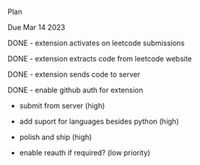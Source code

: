 Plan

Due Mar 14 2023

DONE - extension activates on leetcode submissions

DONE - extension extracts code from leetcode website

DONE - extension sends code to server

DONE - enable github auth for extension

- submit from server (high)

- add suport for languages besides python (high)

- polish and ship (high)

- enable reauth if required? (low priority)

